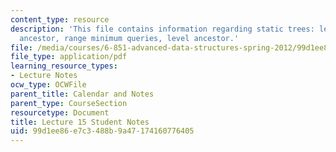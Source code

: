 ```yaml
---
content_type: resource
description: 'This file contains information regarding static trees: least common
  ancestor, range minimum queries, level ancestor.'
file: /media/courses/6-851-advanced-data-structures-spring-2012/99d1ee86e7c3488b9a47174160776405_MIT6_851S12_L15.pdf
file_type: application/pdf
learning_resource_types:
- Lecture Notes
ocw_type: OCWFile
parent_title: Calendar and Notes
parent_type: CourseSection
resourcetype: Document
title: Lecture 15 Student Notes
uid: 99d1ee86-e7c3-488b-9a47-174160776405
---
```

